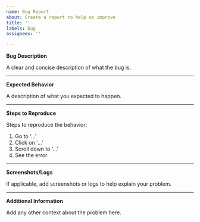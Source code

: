 ```yaml
---
name: Bug Report
about: Create a report to help us improve
title: ''
labels: bug
assignees: ''

---
```


**Bug Description**

A clear and concise description of what the bug is.

---
**Expected Behavior**

A description of what you expected to happen.

---
**Steps to Reproduce**

Steps to reproduce the behavior:
1. Go to '...'
2. Click on '...'
3. Scroll down to '...'
4. See the error

---
**Screenshots/Logs**

If applicable, add screenshots or logs to help explain your problem.

---
**Additional Information**

Add any other context about the problem here.
